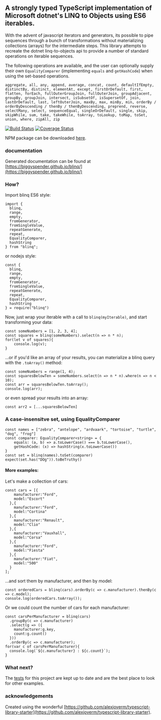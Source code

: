 ## A strongly typed TypeScript implementation of Microsoft dotnet's LINQ to Objects using ES6 iterables.

With the advent of javascript iterators and generators, its possible to pipe sequences through a bunch of transformations without materializing collections (arrays) for the intermediate steps. This library attempts to recreate the dotnet linq-to-objects api to provide a number of standard operations on iterable sequences.

The following operations are available, and the user can optionally supply their own `EqualityComparer` (implementing `equals` and `getHashCode`) when using the set-based operations.



```aggregate, all, any, append, average, concat, count, defaultIfEmpty, distinctBy, distinct, elementAt, except, firstOrDefault, first, flatten, forEach, fullOuterGroupJoin, fullOuterJoin, groupAdjacent, groupBy, groupJoin, intersect, isSubsetOf, isSupersetOf, join, lastOrDefault, last, leftOuterJoin, maxBy, max, minBy, min, orderBy / orderByDescending / thenBy / thenByDescending, preprend, reverse, selectMany, select, sequenceEqual, singleOrDefault, single, skip, skipWhile, sum, take, takeWhile, toArray, toLookup, toMap, toSet, union, where, zipAll, zip```

[![Build Status](https://travis-ci.org/biggyspender/blinq.svg?branch=master)](https://travis-ci.org/biggyspender/blinq)
[![Coverage Status](https://coveralls.io/repos/github/biggyspender/blinq/badge.svg?branch=master)](https://coveralls.io/github/biggyspender/blinq?branch=master)

NPM package can be downloaded [here](https://www.npmjs.com/package/blinq).

### documentation

Generated documentation can be found at [https://biggyspender.github.io/blinq/](https://biggyspender.github.io/blinq/)

### How?

Import blinq ES6 style:

    import {
      blinq,
      range,
      empty,
      fromGenerator,
      fromSingleValue,
      repeatGenerate,
      repeat,
      EqualityComparer,
      hashString
    } from "blinq";

or nodejs style:

    const {
      blinq,
      range,
      empty,
      fromGenerator,
      fromSingleValue,
      repeatGenerate,
      repeat,
      EqualityComparer,
      hashString
    } = require("blinq")

Now, just wrap your iterable with a call to `blinq(myIterable)`, and start transforming your data:


    const someNumbers = [1, 2, 3, 4];
    const squares = blinq(someNumbers).select(n => n * n);
    for(let v of squares){
        console.log(v);
    }
    
...or if you'd like an array of your results, you can materialize a blinq query with the `.toArray()` method:

    const someNumbers = range(1, 4);
    const squaresBelowTen = someNumbers.select(n => n * n).where(n => n < 10);
    const arr = squaresBelowTen.toArray();
    console.log(arr);
  
or even spread your results into an array:

    const arr2 = [...squaresBelowTen]

### A case-insensitve set, using EqualityComparer<T>

    const names = ["zebra", "antelope", "ardvaark", "tortoise", "turtle", "dog", "frog"]
    const comparer: EqualityComparer<string> = {
        equals: (a, b) => a.toLowerCase() === b.toLowerCase(),
        getHashCode: (x) => hashString(x.toLowerCase())
    }
    const set = blinq(names).toSet(comparer)
    expect(set.has("DOg")).toBeTruthy()

#### More examples:

Let's make a collection of cars:

    const cars = [{
        manufacturer:"Ford",
        model:"Escort"
      },{
        manufacturer:"Ford",
        model:"Cortina"
      },{
        manufacturer:"Renault",
        model:"Clio"
      },{
        manufacturer:"Vauxhall",
        model:"Corsa"
      },{
        manufacturer:"Ford",
        model:"Fiesta"
      },{
        manufacturer:"Fiat",
        model:"500"
      }
    ];
    
...and sort them by manufacturer, and then by model:

    const orderedCars = blinq(cars).orderBy(c => c.manufacturer).thenBy(c => c.model);
    console.log(orderedCars.toArray());
    
Or we could count the number of cars for each manufacturer:

    const carsPerManufacturer = blinq(cars)
      .groupBy(c => c.manufacturer)
      .select(g => ({
        manufacturer:g.key, 
        count:g.count()
      }))
      .orderBy(c => c.manufacturer);
    for(var c of carsPerManufacturer){
      console.log(`${c.manufacturer} : ${c.count}`);
    }

### What next?

The [tests](https://github.com/biggyspender/blinq/tree/master/test) for this project are kept up to date and are the best place to look for other examples.


### acknowledgements

Created using the wonderful [https://github.com/alexjoverm/typescript-library-starter](https://github.com/alexjoverm/typescript-library-starter).

